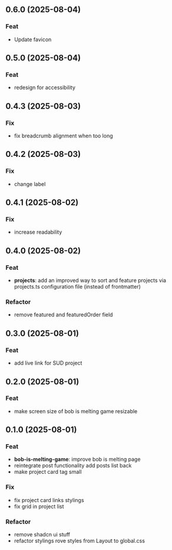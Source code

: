 ## 0.6.0 (2025-08-04)

### Feat

- Update favicon

## 0.5.0 (2025-08-04)

### Feat

- redesign for accessibility

## 0.4.3 (2025-08-03)

### Fix

- fix breadcrumb alignment when too long

## 0.4.2 (2025-08-03)

### Fix

- change label

## 0.4.1 (2025-08-02)

### Fix

- increase readability

## 0.4.0 (2025-08-02)

### Feat

- **projects**: add an improved way to sort and feature projects via projects.ts configuration file (instead of frontmatter)

### Refactor

- remove featured and featuredOrder field

## 0.3.0 (2025-08-01)

### Feat

- add live link for SUD project

## 0.2.0 (2025-08-01)

### Feat

- make screen size of bob is melting game resizable

## 0.1.0 (2025-08-01)

### Feat

- **bob-is-melting-game**: improve bob is melting page
- reintegrate post functionality add posts list back
- make project card tag small

### Fix

- fix project card links stylings
- fix grid in project list

### Refactor

- remove shadcn ui stuff
- refactor stylings rove styles from Layout to global.css

